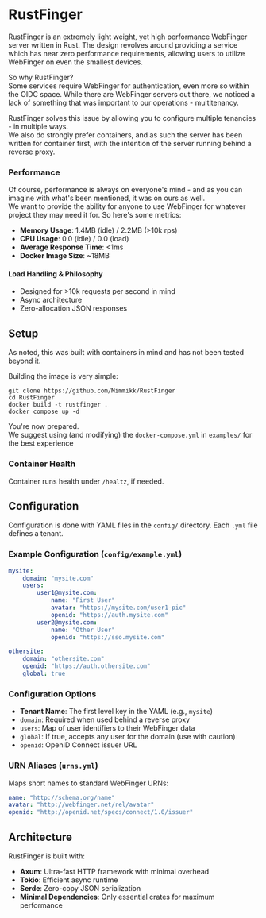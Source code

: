 # RustFinger
RustFinger is an extremely light weight, yet high performance WebFinger server written in Rust. The design revolves around providing a service which has near zero performance requirements, allowing users to utilize WebFinger on even the smallest devices.


So why RustFinger?\
Some services require WebFinger for authentication, even more so within the OIDC space. While there are WebFinger servers out there, we noticed a lack of something that was important to our operations - multitenancy.

RustFinger solves this issue by allowing you to configure multiple tenancies - in multiple ways.\
We also do strongly prefer containers, and as such the server has been written for container first, with the intention of the server running behind a reverse proxy.

### Performance
Of course, performance is always on everyone's mind - and as you can imagine with what's been mentioned, it was on ours as well.\
We want to provide the ability for anyone to use WebFinger for whatever project they may need it for. So here's some metrics:
- **Memory Usage**: 1.4MB (idle) / 2.2MB (>10k rps)
- **CPU Usage**: 0.0 (idle) / 0.0 (load)
- **Average Response Time**: <1ms
- **Docker Image Size**: ~18MB

#### Load Handling & Philosophy
- Designed for >10k requests per second in mind
- Async architecture
- Zero-allocation JSON responses

## Setup
As noted, this was built with containers in mind and has not been tested beyond it.


Building the image is very simple:
```
git clone https://github.com/Mimmikk/RustFinger
cd RustFinger
docker build -t rustfinger .
docker compose up -d
```

You're now prepared.\
We suggest using (and modifying) the `docker-compose.yml` in `examples/` for the best experience

### Container Health
Container runs health under `/healtz`, if needed.

## Configuration
Configuration is done with YAML files in the `config/` directory. Each `.yml` file defines a tenant.

### Example Configuration (`config/example.yml`)

```yaml
mysite:
    domain: "mysite.com"
    users:
        user1@mysite.com:
            name: "First User"
            avatar: "https://mysite.com/user1-pic"
            openid: "https://auth.mysite.com"
        user2@mysite.com:
            name: "Other User"
            openid: "https://sso.mysite.com"

othersite:
    domain: "othersite.com"
    openid: "https://auth.othersite.com"
    global: true
```

### Configuration Options

- **Tenant Name**: The first level key in the YAML (e.g., `mysite`)
- `domain`: Required when used behind a reverse proxy
- `users`: Map of user identifiers to their WebFinger data
- `global`: If true, accepts any user for the domain (use with caution)
- `openid`: OpenID Connect issuer URL

### URN Aliases (`urns.yml`)

Maps short names to standard WebFinger URNs:

```yaml
name: "http://schema.org/name"
avatar: "http://webfinger.net/rel/avatar"
openid: "http://openid.net/specs/connect/1.0/issuer"
```

## Architecture

RustFinger is built with:

- **Axum**: Ultra-fast HTTP framework with minimal overhead
- **Tokio**: Efficient async runtime
- **Serde**: Zero-copy JSON serialization
- **Minimal Dependencies**: Only essential crates for maximum performance